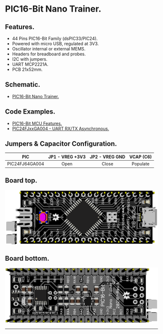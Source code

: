 # PIC16-Bit Nano Trainer.

## Features.

- 44 Pins PIC16-Bit Family (dsPIC33/PIC24).
- Powered with micro USB, regulated at 3V3.
- Oscillator internal or external MEMS.
- Headers for breadboard and probes.
- I2C with jumpers.
- UART MCP2221A.
- PCB 21x52mm.

## Schematic.

- [PIC16-Bit Nano Trainer.](./pic16bit-nano.pdf)

## Code Examples.

- [PIC16-Bit MCU Features.](https://github.com/tronixio/trainer-boards/tree/main/features/16bit)
- [PIC24FJxxGA004 - UART RX/TX Asynchronous.](./pic24fjxxga004.md)

## Jumpers & Capacitor Configuration.

|PIC           |JP1 - VREG +3V3|JP2 - VREG GND|VCAP (C6)|
|--------------|:-------------:|:------------:|:-------:|
|PIC24FJ64GA004|Open           |Close         |Populate |

## Board top.

![PIC16-Bit Nano Top](./pics/pic16bit-nano-top.png)

## Board bottom.

![PIC16-Bit Nano Bottom](./pics/pic16bit-nano-bottom.png)

---